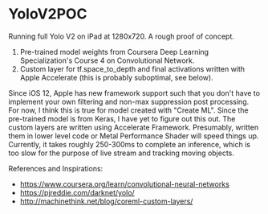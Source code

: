 # YoloV2POC
Running full Yolo V2 on iPad at 1280x720. A rough proof of concept.

1) Pre-trained model weights from Coursera Deep Learning Specialization's Course 4 on Convolutional Network.
2) Custom layer for tf.space_to_depth and final activations written with Apple Accelerate (this is probably suboptimal, see below).

Since iOS 12, Apple has new framework support such that you don't have to implement your own filtering and non-max suppression post 
processing. For now, I think this is true for model created with "Create ML". Since the pre-trained model is from Keras, I have yet to 
figure out this out. The custom layers are written using Accelerate Framework. Presumably, written them in lower level code or Metal 
Performance Shader will speed things up. Currently, it takes roughly 250-300ms to complete an inference, which is too slow for the purpose
of live stream and tracking moving objects.


References and Inspirations:

* https://www.coursera.org/learn/convolutional-neural-networks
* https://pjreddie.com/darknet/yolo/
* http://machinethink.net/blog/coreml-custom-layers/
